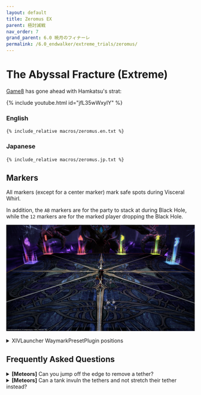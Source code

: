 ```yaml
---
layout: default
title: Zeromus EX
parent: 極討滅戦
nav_order: 7
grand_parent: 6.0 暁月のフィナーレ
permalink: /6.0_endwalker/extreme_trials/zeromus/
---
```


# The Abyssal Fracture (Extreme)

[Game8](https://game8.jp/ff14/557945) has gone ahead with Hamkatsu's strat:

{% include youtube.html id="jfL35wWxylY" %}

### English
```
{% include_relative macros/zeromus.en.txt %}
```

### Japanese
```
{% include_relative macros/zeromus.jp.txt %}
```

## Markers

All markers (except for a center marker) mark safe spots during Visceral Whirl.

In addition, the `AB` markers are for the party to stack at during Black Hole, while the `12` markers are for the marked player dropping the Black Hole.

![](images/markers.jpg)
<details markdown=block>
<summary>XIVLauncher WaymarkPresetPlugin positions</summary>

```json
{
  "Name":"Zeromus EX",
  "MapID":965,
  "A":{"X":93.0,"Y":0.0,"Z":81.2,"ID":0,"Active":true},
  "B":{"X":107.0,"Y":0.0,"Z":81.2,"ID":1,"Active":true},
  "C":{"X":0.0,"Y":0.0,"Z":0.0,"ID":2,"Active":false},
  "D":{"X":0.0,"Y":0.0,"Z":0.0,"ID":3,"Active":false},
  "One":{"X":81.2,"Y":0.0,"Z":81.2,"ID":4,"Active":true},
  "Two":{"X":118.8,"Y":0.0,"Z":81.2,"ID":5,"Active":true},
  "Three":{"X":118.8,"Y":0.0,"Z":93.0,"ID":6,"Active":true},
  "Four":{"X":81.2,"Y":0.0,"Z":93.0,"ID":7,"Active":true}
}
```
</details>

## Frequently Asked Questions

<details markdown=block>
<summary><b>[Meteors]</b> Can you jump off the edge to remove a tether?</summary>
<table>
  <tr><td><p>Alas, no- once the tethers come out, they persist through death.</p><p>You'll respawn at the start point, where the southern meteor is, still tethered, and wipe the raid.</p></td></tr>
</table>
</details>
<details markdown=block>
<summary><b>[Meteors]</b> Can a tank invuln the tethers and not stretch their tether instead?</summary>
<table>
  <tr><td><p>Alas, no- the damage from the tethers ignores invulnerability.</p><p>With some help from the party, an unstretched tether <em>can</em> be super-mitigated- it will hit a tank for about 300% of their max HP (remember there are Max HP down debuffs at the time!).</p></td></tr>
</table>
</details>
